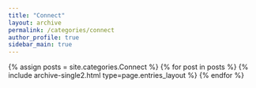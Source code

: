 ```yaml
---
title: "Connect"
layout: archive
permalink: /categories/connect
author_profile: true
sidebar_main: true
---
```



{% assign posts = site.categories.Connect %}
{% for post in posts %} {% include archive-single2.html type=page.entries_layout %} {% endfor %}